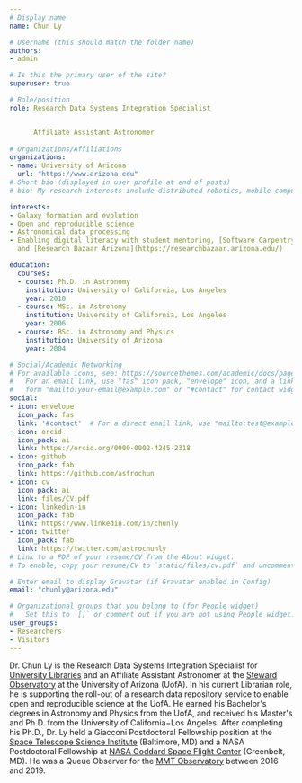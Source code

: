 ```yaml
---
# Display name
name: Chun Ly

# Username (this should match the folder name)
authors:
- admin

# Is this the primary user of the site?
superuser: true

# Role/position
role: Research Data Systems Integration Specialist


      Affiliate Assistant Astronomer
 
# Organizations/Affiliations
organizations:
- name: University of Arizona
  url: "https://www.arizona.edu"
# Short bio (displayed in user profile at end of posts)
# bio: My research interests include distributed robotics, mobile computing and programmable matter.

interests:
- Galaxy formation and evolution
- Open and reproducible science
- Astronomical data processing
- Enabling digital literacy with student mentoring, [Software Carpentry](https://carpentries.org/),
  and [Research Bazaar Arizona](https://researchbazaar.arizona.edu/)

education:
  courses:
  - course: Ph.D. in Astronomy
    institution: University of California, Los Angeles
    year: 2010
  - course: MSc. in Astronomy
    institution: University of California, Los Angeles
    year: 2006
  - course: BSc. in Astronomy and Physics
    institution: University of Arizona
    year: 2004

# Social/Academic Networking
# For available icons, see: https://sourcethemes.com/academic/docs/page-builder/#icons
#   For an email link, use "fas" icon pack, "envelope" icon, and a link in the
#   form "mailto:your-email@example.com" or "#contact" for contact widget.
social:
- icon: envelope
  icon_pack: fas
  link: '#contact'  # For a direct email link, use "mailto:test@example.org".
- icon: orcid
  icon_pack: ai
  link: https://orcid.org/0000-0002-4245-2318
- icon: github
  icon_pack: fab
  link: https://github.com/astrochun
- icon: cv
  icon_pack: ai
  link: files/CV.pdf
- icon: linkedin-in
  icon_pack: fab
  link: https://www.linkedin.com/in/chunly
- icon: twitter
  icon_pack: fab
  link: https://twitter.com/astrochunly
# Link to a PDF of your resume/CV from the About widget.
# To enable, copy your resume/CV to `static/files/cv.pdf` and uncomment the lines below.

# Enter email to display Gravatar (if Gravatar enabled in Config)
email: "chunly@arizona.edu"

# Organizational groups that you belong to (for People widget)
#   Set this to `[]` or comment out if you are not using People widget.
user_groups:
- Researchers
- Visitors
---
```


Dr. Chun Ly is the Research Data Systems Integration Specialist for
[University Libraries](https://new.library.arizona.ed) and an Affiliate
Assistant Astronomer at the [Steward Observatory](https://www.as.arizona.edu)
at the University of Arizona (UofA). In his current Librarian role, he is
supporting the roll-out of a research data repository service to enable open
and reproducible science at the UofA.  He earned his Bachelor's degrees in
Astronomy and Physics from the UofA, and received his Master's and Ph.D. from
the University of California−Los Angeles. After completing his Ph.D., Dr. Ly
held a Giacconi Postdoctoral Fellowship position at the
[Space Telescope Science Institute](https://www.stsci.edu) (Baltimore, MD) and
a NASA Postdoctoral Fellowship at
[NASA Goddard Space Flight Center](https://www.nasa.gov/goddard) (Greenbelt, MD).
He was a Queue Observer for the
[MMT Observatory](https://www.mmto.org) between 2016 and 2019.

